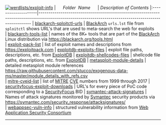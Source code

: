[![werdlists/exploit-info](https://img.shields.io/badge/werdlists-exploit-info-purple/.svg?logo=github&style=popout&longCache=true)](# "werdlists/exploit-info")
|&nbsp;&nbsp;&nbsp;&nbsp;&nbsp;&nbsp;_Folder&nbsp;&nbsp;Name_&nbsp;&nbsp;&nbsp;&nbsp;&nbsp;&nbsp;| _Description of Contents_
|:--------------------|--------------------------------------------------------------------------------------------------------------------------------------------------------
| [blackarch-sploitctl-urls](blackarch-sploitctl-urls.txt) | [BlackArch](https://blackarch.org "BlackArch Linux Penetration Testing Distribution") `urls.lst` file from `sploitctl` shows URL's that are used to meta-search the web for exploits  
| [blackarch-tools-list](blackarch-tools-list.txt) |  names of the 8K+ tools that are part of the [BlackArch](https://blackarch.org) Linux distribution via <https://blackarch.org/tools.html>  
| [exploit-pack-list](exploit-pack-list.txt.xz) |  list of exploit names and descriptions from <https://exploitpack.com> 
| [exploitdb-exploits-files](exploitdb-exploits-files.csv) | exploit file paths, descriptions, etc. from [ExploitDB](https://exploit-db.com)
| [exploitdb-shellcodes-files](exploitdb-shellcodes-files.csv) | shellcode file paths, descriptions, etc. from [ExploitDB](https://exploit-db.com)
| [metasploit-module-details](metasploit-module-details.csv) | detailed metasploit module references <https://raw.githubusercontent.com/stucco/exogenous-data-ms/master/module_details_with_refs.csv>  
| [mitre-cveid-list](mitre-cveid-list.txt.xz) |  list of [MITRE](https://www.mitre.org) [CVE](https://cve.mitre.org) numbers from 1999 through 2017 
| [securityfocus-exploit-downloads](securityfocus-exploit-downloads.txt) |  URL's for every piece of PoC code corresponding to a [SecurityFocus](https://securityfocus.com) BID
| [symantec-attack-signatures](symantec-attack-signatures.txt) |  Names of attack signatures monitored by [Symantec](https://symantec.com) security products via <https://symantec.com/security_response/attacksignatures/>  
| [webappsec-vuln-info](webappsec-vuln-info.xml) |  structured vulnerability information from [Web Application Security Consortium](http://webappsec.org) 

* * *

